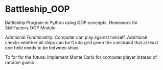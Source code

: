 # Battleship_OOP

Battleship Program in Python using OOP concepts. 
Homework for SkillFactory OOP Module.

Additional Functionality:
Computer can play against himself.
Additional checks whether all ships can be ft into grid given the constraint that at least one field needs to be between ships.

To for for the future:
Implement Monte Carlo for computer player instead of random guess
